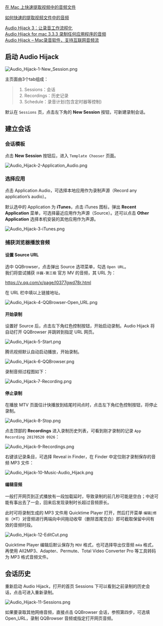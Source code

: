[在 Mac 上快速提取视频中的音频文件](https://sspai.com/post/34250)  

[如何快速的提取视频文件中的音频](http://www.jianshu.com/p/a7971405a492)  

[Audio Hijack 3：让录音工作流程化](https://www.waerfa.com/audio-hijack-3-review-in-chinese)  
[Audio Hijack for mac 3.3.3 录制任何应用程序的音频](https://www.macpeers.com/57/76541.html)  
[Audio Hijack – Mac录音软件，支持互联网音频流](https://www.xia1ge.com/audio-hijack.html)  

## 启动 Audio Hijack

![Audio_Hijack-1-New_Session.png](images/Audio_Hijack-1-New_Session.png)

主页面由3个tab组成：

> 1. Sessions：会话  
> 2. Recordings：历史记录  
> 3. Schedule：录音计划(包含定时器等控制)  

默认在 `Sessions` 页，点击左下角的 **New Session** 按钮，可新建录制会话。

## 建立会话
### 会话模板
点击 **New Session** 按钮后，进入 `Template Chooser` 页面。

![Audio_Hijack-2-Application_Audio.png](images/Audio_Hijack-2-Application_Audio.png)

### 选择应用
点击 Application Audio，可选择本地应用作为录制声源（Record any application’s audio）。

默认选中的 Application 为 **iTunes**，点击 iTunes 图标，弹出 **Recent Application** 菜单，可选择最近应用作为声源（Source）。还可以点击 **Other Application** 选择本机安装的其他应用作为声源。

![Audio_Hijack-3-iTunes.png](images/Audio_Hijack-3-iTunes.png)

### 捕获浏览器播放音频
#### 设置 Source URL
选中 QQBrowser，点击弹出 Source 选项菜单，勾选 `Open URL`。  
我们将尝试捕获 `许巍-第三极` 官方 MV 的音频，其 URL 为：
 
<https://v.qq.com/x/page/l0377gwd78r.html>

在 URL 栏中填以上链接地址。

![Audio_Hijack-4-QQBrowser-Open_URL.png](images/Audio_Hijack-4-QQBrowser-Open_URL.png)

#### 开始录制
设置好 Source 后，点击左下角红色控制按钮，开始启动录制。Audio Hijack 将自动打开 QQBrowser 并跳转到指定 URL 网页。

![Audio_Hijack-5-Start.png](images/Audio_Hijack-5-Start.png)

腾讯视频默认自动启动播放，开始录制。

![Audio_Hijack-6-QQBrowser.png](images/Audio_Hijack-6-QQBrowser.png)

录制音频过程图如下：

![Audio_Hijack-7-Recording.png](images/Audio_Hijack-7-Recording.png)

#### 停止录制
在播放 MTV 页面估计快播放到结尾时间点时，点击左下角红色控制按钮，将停止录制。

![Audio_Hijack-8-Stop.png](images/Audio_Hijack-8-Stop.png)

点击顶部的 **Recordings** 进入录制历史列表，可看到刚才录制的记录 `App Recording 20170520 0926`：

![Audio_Hijack-9-Recordings.png](images/Audio_Hijack-9-Recordings.png)

右键该记录条目，可选择 Reveal in Finder，在 Finder 中定位刚才录制保存的音频 MP3 文件：

![Audio_Hijack-10-Music-Audio_Hijack.png](images/Audio_Hijack-10-Music-Audio_Hijack.png)

#### 编辑音频
一般打开网页到正式播放有一段加载延时，导致录制的前几秒可能是空白；中途可能有事出去了一会，回来后发现录制时长超过音频原长。

此时可将录制生成的 MP3 文件用 Quicktime Player 打开，然后打开菜单 `编辑|修剪`（<kbd>⌘</kbd><kbd>T</kbd>）对音频进行两端向中间拖动收窄（删除首尾空白）即可截取保留中间有效的音频时段。

![Audio_Hijack-12-EditCut.png](images/Audio_Hijack-12-EditCut.png)

Quicktime Player 编辑后默认保存为 `MOV` 格式，也可选择导出仅音频 `m4a` 格式，再使用 All2MP3、Adapter、Permute、Total Video Converter Pro 等工具转码为 MP3 格式音频文件。

## 会话历史
重新启动 Audio Hijack，打开的首页 Sessions 下可以看到之前录制的历史会话，点击可进入重新录制。

![Audio_Hijack-11-Sessions.png](images/Audio_Hijack-11-Sessions.png)

如果要录取其他网络音频，直接点击 QQBrowser 会话，参照第四步，可选填 Open_URL，录制 QQBrowser 音频或指定打开网页音频。
